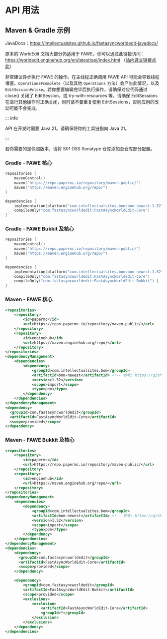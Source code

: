 # API 用法

## Maven & Gradle 示例

JavaDocs：https://intellectualsites.github.io/fastasyncworldedit-javadocs/

原本的 WorldEdit 文档大部分仍适用于 FAWE，你可以通过此链接访问：https://worldedit.enginehub.org/en/latest/api/index.html （[站内译文链接点此](/WorldEdit/developer-api.main.md)）

非常建议异步执行 FAWE 的操作。在主线程正确调用 FAWE API 可能会导致线程堵塞。`Operations#complete`（以及其他 `Operations` 方法）会产生此情况，以及 `EditSession#close`。若你想要编辑完毕后执行操作，请确保对应代码通过 close() 关闭了 EditSession，或 try-with-resources 等。请确保 EditSessions 在进行其他操作时正确关闭，同时请不要重复使用 EditSessions，否则应用的改动可能不会完成。

::: info

API 在开发时需要 Java 21。请确保将你的工具链指向 Java 21。

:::

若你需要的是快照版本，请将 S01 OSS Sonatype 仓库添加至仓库部分配置。


### Gradle - FAWE 核心

``` Kotlin
repositories {
    mavenCentral()
    maven("https://repo.papermc.io/repository/maven-public/")
    maven("https://maven.enginehub.org/repo/")
}

dependencies {
    implementation(platform("com.intellectualsites.bom:bom-newest:1.52")) // Ref: https://github.com/IntellectualSites/bom 
    compileOnly("com.fastasyncworldedit:FastAsyncWorldEdit-Core")
}
```

### Gradle - FAWE Bukkit 及核心

``` Kotlin
repositories {
    mavenCentral()
    maven("https://repo.papermc.io/repository/maven-public/")
    maven("https://maven.enginehub.org/repo/")
}

dependencies {
    implementation(platform("com.intellectualsites.bom:bom-newest:1.52")) // Ref: https://github.com/IntellectualSites/bom 
    compileOnly("com.fastasyncworldedit:FastAsyncWorldEdit-Core")
    compileOnly("com.fastasyncworldedit:FastAsyncWorldEdit-Bukkit") { isTransitive = false }
}
```

### Maven - FAWE 核心

``` XML
<repositories>
    <repository>
        <id>papermc</id>
        <url>https://repo.papermc.io/repository/maven-public/</url>
    </repository>
    <repository>
        <id>enginehub</id>
        <url>https://maven.enginehub.org/repo/</url>
    </repository>
</repositories>
<dependencyManagement>
    <dependencies>
        <dependency>
            <groupId>com.intellectualsites.bom</groupId>
            <artifactId>bom-newest</artifactId> <!-- 参考: https://github.com/IntellectualSites/bom -->
            <version>1.52</version>
            <scope>import</scope>
            <type>pom</type>
        </dependency>
    </dependencies>
</dependencyManagement>
<dependency>
  <groupId>com.fastasyncworldedit</groupId>
  <artifactId>FastAsyncWorldEdit-Core</artifactId>
  <scope>provided</scope>
</dependency>
```

### Maven - FAWE Bukkit 及核心

``` XML
<repositories>
    <repository>
        <id>papermc</id>
        <url>https://repo.papermc.io/repository/maven-public/</url>
    </repository>
    <repository>
        <id>enginehub</id>
        <url>https://maven.enginehub.org/repo/</url>
    </repository>
</repositories>
<dependencyManagement>
    <dependencies>
        <dependency>
            <groupId>com.intellectualsites.bom</groupId>
            <artifactId>bom-newest</artifactId> <!-- 参考: https://github.com/IntellectualSites/bom -->
            <version>1.52</version>
            <scope>import</scope>
            <type>pom</type>
        </dependency>
    </dependencies>
</dependencyManagement>
<dependencies>
    <dependency>
      <groupId>com.fastasyncworldedit</groupId>
      <artifactId>FastAsyncWorldEdit-Core</artifactId>
      <scope>provided</scope>
    </dependency>

    <dependency>
        <groupId>com.fastasyncworldedit</groupId>
        <artifactId>FastAsyncWorldEdit-Bukkit</artifactId>
        <scope>provided</scope>
        <exclusions>
            <exclusion>
                <artifactId>FastAsyncWorldEdit-Core</artifactId>
                <groupId>*</groupId>
            </exclusion>
        </exclusions>
    </dependency>
</dependencies>
```